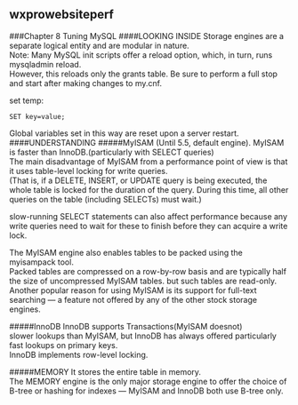 ## wxprowebsiteperf
###Chapter 8 Tuning MySQL
####LOOKING INSIDE
Storage engines are a separate logical entity and are modular in nature.  
Note: Many MySQL init scripts offer a reload option, which, in turn, runs mysqladmin reload.  
However, this reloads only the grants table. Be sure to perform a full stop and start after making changes to my.cnf.  

set temp:
```
SET key=value;
```
Global variables set in this way are reset upon a server restart.  
####UNDERSTANDING
#####MyISAM
(Until 5.5, default engine). MyISAM is faster than InnoDB.(particularly with SELECT queries)  
The main disadvantage of MyISAM from a performance point of view is that it uses table-level locking for write queries.  
(That is, if a DELETE, INSERT, or UPDATE query is being executed, the whole table is locked for the duration of the query. 
During this time, all other queries on the table (including SELECTs) must wait.)

slow-running SELECT statements can also affect performance because 
any write queries need to wait for these to finish before they can acquire a write lock.  


The MyISAM engine also enables tables to be packed using the myisampack tool.  
Packed tables are compressed on a row-by-row basis and are typically half the size of uncompressed MyISAM tables.  but such tables are read-only.
Another popular reason for using MyISAM is its support for full-text searching — a feature not offered by any of the other stock storage engines. 


#####InnoDB
InnoDB supports Transactions(MyISAM doesnot)  
slower lookups than MyISAM, but InnoDB has always offered particularly fast lookups on primary keys.  
InnoDB implements row-level locking.  

#####MEMORY
It stores the entire table in memory.  
The MEMORY engine is the only major storage engine to offer the choice of B-tree or hashing for indexes — MyISAM and InnoDB both use B-tree only.  
